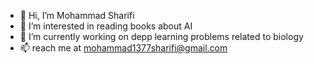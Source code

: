 - 👋 Hi, I’m Mohammad Sharifi
- 👀 I’m interested in reading books about AI
- 🌱 I’m currently working on depp learning problems related to biology
- 📫 reach me at mohammad1377sharifi@gmail.com
